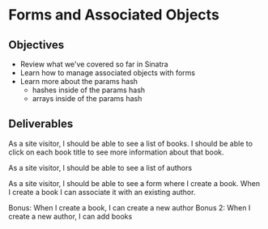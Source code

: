 # Forms and Associated Objects

## Objectives

- Review what we've covered so far in Sinatra
- Learn how to manage associated objects with forms
- Learn more about the params hash
  - hashes inside of the params hash
  - arrays inside of the params hash

## Deliverables

As a site visitor, I should be able to see a list of books. I should be able to click on each book title to see more information about that book.

As a site visitor, I should be able to see a list of authors

As a site visitor, I should be able to see a form where I create a book. When I create a book I can associate it with an existing author.

Bonus: When I create a book, I can create a new author
Bonus 2: When I create a new author, I can add books
